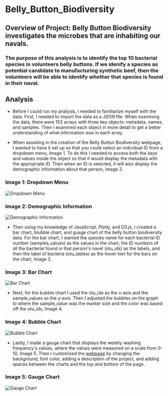 # Belly_Button_Biodiversity

## Overview of Project: Belly Button Biodiversity investigates the microbes that are inhabiting our navals. 

### The purpose of this analysis is to identify the top 10 bacterial species in volunteers belly buttons. If we idenify a species as potential candidate to manufacturing synthetic beef, then the volunteers will be able to identify whether that species is found in their naval. 

## Analysis
- Before I could run my analysis, I needed to familiarize myself with the data. First, I needed to import the data as a JSON file. When examining the data, there were 153 arrays with three key objects: metadata, names, and samples. Then I examined each object in more detail to get a better understanding of what information was in each array.

- When assisting in the creation of the Belly Button Biodiversity webpage, I wanted to have it set up so that you could select an individual ID from a dropdown menu, Image 1. To do this I needed to access both the keys and values inside the object so that it would display the metadata with the appropriate ID. Then when an ID is selected, it will also display the demographic information about that person, Image 2.

### Image 1: Dropdown Menu
![Dropdown Menu](https://github.com/mrma2318/Belly_Button_Biodiversity/blob/dcef81368e9f8e36a2ce85b150aae151c308ccf6/images/Screen%20Shot%202022-11-22%20at%202.52.15%20PM.png)

### Image 2: Demographic Information
![Demographic Information](https://github.com/mrma2318/Belly_Button_Biodiversity/blob/dcef81368e9f8e36a2ce85b150aae151c308ccf6/images/Screen%20Shot%202022-11-22%20at%202.52.29%20PM.png)

- Then using my knowledge of JavaScript, Plotly, and D3.js, I created a bar chart, blubble chart, and guage chart of the belly button biodiversity data. For the bar chart, I wanted the species name for each bacterial ID number (samples_values) as the values in the chart, the ID numbers of all the bacterial found in that person's navel (otu_ids) as the labels, and then the label of bacteria (otu_lables) as the hover text for the bars on the chart, Image 3. 

### Image 3: Bar Chart
![Bar Chart](https://github.com/mrma2318/Belly_Button_Biodiversity/blob/dcef81368e9f8e36a2ce85b150aae151c308ccf6/images/bar_chart.png)

- Next, for the bubble chart I used the otu_ids as the x-axis and the  sample_values as the y-axis. Then I adjusted the bubbles on the graph to where the sample_value was the marker size and the color was based off the otu_ids, Image 4.

### Image 4: Bubble Chart
![Bubble Chart](https://github.com/mrma2318/Belly_Button_Biodiversity/blob/dcef81368e9f8e36a2ce85b150aae151c308ccf6/images/bubble_chart.png)

- Lastly, I made a gauge chart that displays the weekly washing frequency's values, where the values were measured on a scale from 0-10, Image 5. Then I customized the [webpage](https://mrma2318.github.io/Belly_Button_Biodiversity/) by changing the background, font color, adding a description of the project, and adding spaces between the charts and the top and bottom of the page. 

### Image 5: Gauge Chart
![Gauge Chart](https://github.com/mrma2318/Belly_Button_Biodiversity/blob/dcef81368e9f8e36a2ce85b150aae151c308ccf6/images/guage.png)